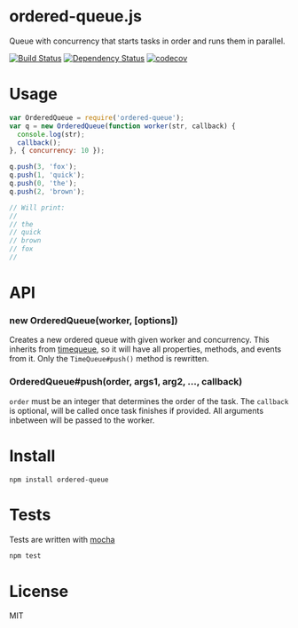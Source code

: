 # ordered-queue.js

Queue with concurrency that starts tasks in order and runs them in parallel.

[![Build Status](https://secure.travis-ci.org/fent/ordered-queue.js.svg)](http://travis-ci.org/fent/ordered-queue.js)
[![Dependency Status](https://david-dm.org/fent/ordered-queue.js.svg)](https://david-dm.org/fent/ordered-queue.js)
[![codecov](https://codecov.io/gh/fent/ordered-queue.js/branch/master/graph/badge.svg)](https://codecov.io/gh/fent/ordered-queue.js)

# Usage

```js
var OrderedQueue = require('ordered-queue');
var q = new OrderedQueue(function worker(str, callback) {
  console.log(str);
  callback();
}, { concurrency: 10 });

q.push(3, 'fox');
q.push(1, 'quick');
q.push(0, 'the');
q.push(2, 'brown');

// Will print:
//
// the
// quick
// brown
// fox
//
```


# API

### new OrderedQueue(worker, [options])

Creates a new ordered queue with given worker and concurrency. This inherits from [timequeue](https://github.com/fent/timequeue.js), so it will have all properties, methods, and events from it. Only the `TimeQueue#push()` method is rewritten.

### OrderedQueue#push(order, args1, arg2, ..., callback)

`order` must be an integer that determines the order of the task. The `callback` is optional, will be called once task finishes if provided. All arguments inbetween will be passed to the worker.


# Install

    npm install ordered-queue


# Tests
Tests are written with [mocha](https://mochajs.org)

```bash
npm test
```

# License
MIT

